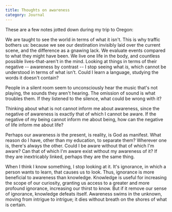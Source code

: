 ```yaml
---
title: Thoughts on awareness
category: Journal
---
```


These are a few notes jotted down during my trip to Oregon:

We are taught to see the world in terms of what it isn't.  This is why
traffic bothers us: because we see our destination invisibly laid over
the current scene, and the difference as a gnawing lack.  We evaluate
events compared to what they might have been.  We live one life in the
body, and countless possible lives-that-aren't in the mind.  Looking at
things in terms of their negative -- awareness by contrast -- I stop
seeing what *is*, which cannot be understood in terms of what isn't.
Could I learn a language, studying the words it doesn't contain?

People in a silent room seem to unconsciously hear the music that's not
playing, the sounds they aren't hearing.  The omission of sound is what
troubles them.  If they listened to the silence, what could be wrong
with it?

Thinking about what is not cannot inform me about awareness, since the
negative of awareness is exactly that of which I cannot be aware.  If
the negative of my being cannot inform me about being, how can the
negative of life inform me about life?

Perhaps our awareness *is* the present, is reality, is God as manifest.
What reason do I have, other than my education, to separate them?
Wherever one is, there's always the other.  Could I be aware without
that of which I'm aware?  Can that of which I'm aware exist without my
awareness of it?  If they are inextricably linked, perhaps they are the
same thing.

When I think I know something, I stop looking at it.  It's ignorance, in
which a person wants to learn, that causes us to look.  Thus, ignorance
is more beneficial to awareness than knowledge.  Knowledge is useful for
increasing the scope of our curiosity, granting us access to a greater
and more profound ignorance, increasing our thirst to know.  But if it
remove our sense of ignorance, knowledge defeats itself.  Awareness
swims in the unknown, moving from intrigue to intrigue; it dies without
breath on the shores of what is certain.


